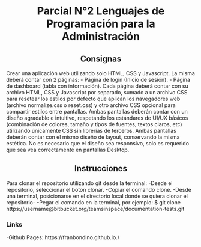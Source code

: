 <h1 align="center">Parcial N°2 Lenguajes de Programación para la Administración</h1>
<h2 align="center">Consignas</h2>
Crear una aplicación web utilizando solo HTML, CSS y Javascript. La misma deberá contar con 2 páginas:
- Página de login (Inicio de sesión).
- Página de dashboard (tabla con información).
Cada página deberá contar con su archivo HTML, CSS y Javascript por separado, sumado a un archivo CSS
para resetear los estilos por defecto que aplican los navegadores web (archivo normalize.css o reset.css) y
otro archivo CSS opcional para compartir estilos entre pantallas. Ambas pantallas deberán contar con un
diseño agradable e intuitivo, respetando los estándares de UI/UX básicos (combinación de colores, tamaño
y tipos de fuentes, textos claros, etc) utilizando únicamente CSS sin librerías de terceros. Ambas pantallas
deberán contar con el mismo diseño de layout, conservando la misma estética. No es necesario que el
diseño sea responsivo, solo es requerido que sea vea correctamente en pantallas Desktop.
<h2 align="center">Instrucciones</h2>
Para clonar el repositorio utilizando git desde la terminal:
-Desde el repositorio, seleccionar el boton clonar.
-Copiar el comando clone.
-Desde una terminal, posicionarse en el directorio local donde se quiera clonar el repositorio-
-Pegar el comando en la terminal, por ejemplo:
$ git clone https://username@bitbucket.org/teamsinspace/documentation-tests.git

<h3>Links</h3>
-Github Pages: https://franbondino.github.io./

